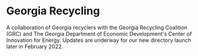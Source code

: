# Georgia Recycling

A collaboration of Georgia recyclers with the Georgia Recycling Coalition (GRC) and The Georgia Department of Economic Development's Center of Innovation for Energy. Updates are underway for our new directory launch later in February 2022.
